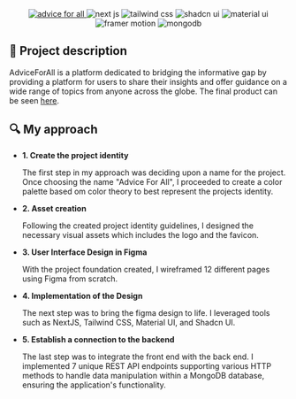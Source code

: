 <div align="center">
  <a href="https://www.adviceforall.org">
    <img src=https://i.ibb.co/Y7BXHNr/Advice-For-All-Repo-Banner.png" alt="advice for all" />
  </a>
  <img src="https://img.shields.io/badge/Next-black?style=for-the-badge&logo=next.js&logoColor=white" alt="next js"/>
  <img src="https://img.shields.io/badge/tailwindcss-%2338B2AC.svg?style=for-the-badge&logo=tailwind-css&logoColor=white" alt="tailwind css" />
  <img src="https://img.shields.io/badge/shadcn%2Fui-000?style=for-the-badge&logo=shadcnui&logoColor=fff" alt="shadcn ui" />
  <img src="https://img.shields.io/badge/MUI-%230081CB.svg?style=for-the-badge&logo=mui&logoColor=white" alt="material ui" />
  <img src="https://img.shields.io/badge/-Framer-black?style=for-the-badge&logoColor=white&logo=framer&color=0055FF" alt="framer motion" />
  <img src="https://img.shields.io/badge/MongoDB-%234ea94b.svg?style=for-the-badge&logo=mongodb&logoColor=white" alt="mongodb" />
</div>
<h2>📜 Project description</h2>
<p>AdviceForAll is a platform dedicated to bridging the informative gap by providing a platform for users to share their insights and offer guidance on a wide range of topics from anyone across the globe. The final product can be seen <a href="https://www.adviceforall.org">here</a>.</p>
<h2>🔍 My approach</h2>
<ul>
  <li><strong>1. Create the project identity</strong></li>
  <p> The first step in my approach was deciding upon a name for the project. Once choosing the name "Advice For All", I proceeded to create a color palette based om color theory to best represent the projects identity.</p>
  <li><strong>2. Asset creation</strong></li>
  <p>Following the created project identity guidelines, I designed the necessary visual assets which includes the logo and the favicon. </p>
  <li><strong>3. User Interface Design in Figma</strong></li>
  <p>With the project foundation created, I wireframed 12 different pages using Figma from scratch. </p>
  <li><strong>4. Implementation of the Design</strong></li>
  <p>The next step was to bring the figma design to life. I leveraged tools such as NextJS, Tailwind CSS, Material UI, and Shadcn UI.</p>
  <li><strong>5. Establish a connection to the backend</strong></li>
  <p>The last step was to integrate the front end with the back end. I implemented 7 unique REST API endpoints supporting various HTTP methods to handle data manipulation within a MongoDB database, ensuring the application's functionality.</p>
</ul>
